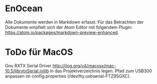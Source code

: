 # EnOcean

Alle Dokumente werden in Markdown erfasst. Für das Betrachten der Dokumente empfielt sich der Atom Editor mit folgendem Plugin: https://atom.io/packages/markdown-preview-enhanced.

# ToDo für MacOS

Gnu RXTX Serial Driver http://jlog.org/v4/macosx/mac-10.5/librxtxSerial.jnilib in das Projektverzeichnis legen.
Pfad zum USB300 anpassen im config.properties (/dev/tty.usbserial-FTZ9SGXC).
